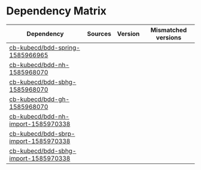 # Dependency Matrix

Dependency | Sources | Version | Mismatched versions
---------- | ------- | ------- | -------------------
[cb-kubecd/bdd-spring-1585966965](https://github.com/cb-kubecd/bdd-spring-1585966965.git) |  | []() | 
[cb-kubecd/bdd-nh-1585968070](https://github.com/cb-kubecd/bdd-nh-1585968070.git) |  | []() | 
[cb-kubecd/bdd-sbhg-1585968070](https://github.com/cb-kubecd/bdd-sbhg-1585968070.git) |  | []() | 
[cb-kubecd/bdd-gh-1585968070](https://github.com/cb-kubecd/bdd-gh-1585968070.git) |  | []() | 
[cb-kubecd/bdd-nh-import-1585970338](https://github.com/cb-kubecd/bdd-nh-import-1585970338.git) |  | []() | 
[cb-kubecd/bdd-sbrp-import-1585970338](https://github.com/cb-kubecd/bdd-sbrp-import-1585970338.git) |  | []() | 
[cb-kubecd/bdd-sbhg-import-1585970338](https://github.com/cb-kubecd/bdd-sbhg-import-1585970338.git) |  | []() | 
